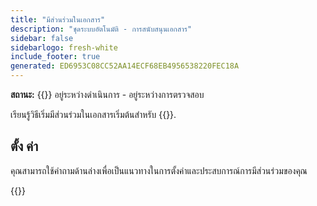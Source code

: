 ```yaml
---
title: "มีส่วนร่วมในเอกสาร"
description: "ชุดระบบอัตโนมัติ - การสนับสนุนเอกสาร"
sidebar: false
sidebarlogo: fresh-white
include_footer: true
generated: ED6953C08CC52AA14ECF68EB4956538220FEC18A
---
```


**สถานะ:** {{<externalImage src="https://github.githubassets.com/images/icons/emoji/unicode/1f6a7.png" size="16x16" text="Construction Icon">}} อยู่ระหว่างดําเนินการ - อยู่ระหว่างการตรวจสอบ

เรียนรู้วิธีเริ่มมีส่วนร่วมในเอกสารเริ่มต้นสําหรับ {{<product-name>}}.

## ตั้ง ค่า

คุณสามารถใช้คําถามด้านล่างเพื่อเป็นแนวทางในการตั้งค่าและประสบการณ์การมีส่วนร่วมของคุณ

{{<questions name="/content/th/contribution/documentation.json" completed="ขอขอบคุณที่ตอบคําถามการตั้งค่าให้เสร็จสิ้น" showNavigationButtons="false" locale="th">}}
